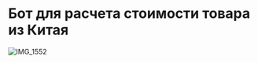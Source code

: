# Бот для расчета стоимости товара из Китая

![IMG_1552](https://github.com/enstrteam/china-bot/assets/3063150/75ae37f5-b4b1-4792-a88d-4ebb2ed21d5f)
